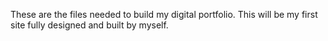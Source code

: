 These are the files needed to build my digital portfolio. This will be my first site fully designed and built by myself.